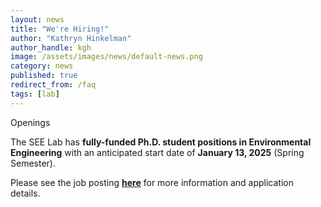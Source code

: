 ```yaml
---
layout: news
title: "We're Hiring!"
author: "Kathryn Hinkelman"
author_handle: kgh
image: /assets/images/news/default-news.png
category: news
published: true
redirect_from: /faq
tags: [lab]
---
```


<div class="bigspacer"></div>
<div class="head">Openings</div>
<div class="spacer"></div>

The SEE Lab has **fully-funded Ph.D. student positions in Environmental Engineering** with an anticipated start date of **January 13, 2025** (Spring Semester). 

Please see the job posting **[here](/assets/pdfs/UVM-SEE-Lab-Job-Posting-February-2024.pdf)** for more information and application details.

